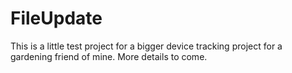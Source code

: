# FileUpdate
This is a little test project for a bigger device tracking project for a gardening friend of mine. More details to come.
